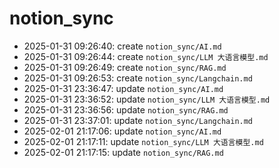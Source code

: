 # notion_sync
- 2025-01-31 09:26:40: create `notion_sync/AI.md`
- 2025-01-31 09:26:44: create `notion_sync/LLM 大语言模型.md`
- 2025-01-31 09:26:49: create `notion_sync/RAG.md`
- 2025-01-31 09:26:53: create `notion_sync/Langchain.md`
- 2025-01-31 23:36:47: update `notion_sync/AI.md`
- 2025-01-31 23:36:52: update `notion_sync/LLM 大语言模型.md`
- 2025-01-31 23:36:56: update `notion_sync/RAG.md`
- 2025-01-31 23:37:01: update `notion_sync/Langchain.md`
- 2025-02-01 21:17:06: update `notion_sync/AI.md`
- 2025-02-01 21:17:11: update `notion_sync/LLM 大语言模型.md`
- 2025-02-01 21:17:15: update `notion_sync/RAG.md`
